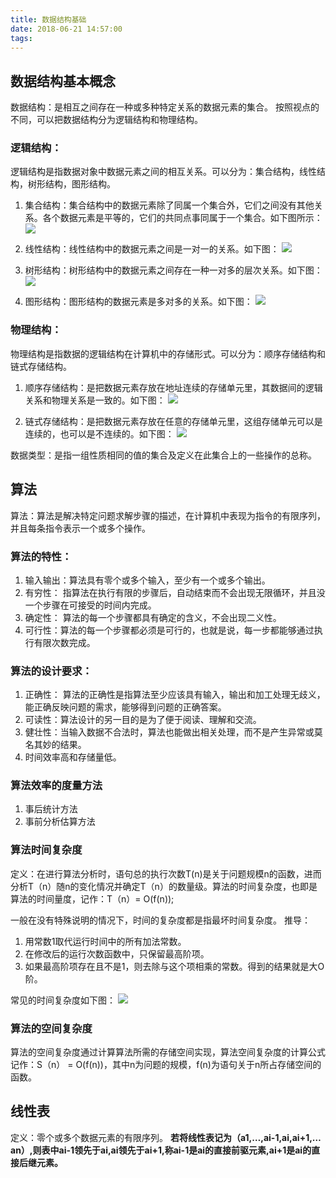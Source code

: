 ```yaml
---
title: 数据结构基础
date: 2018-06-21 14:57:00
tags:
---
```

## 数据结构基本概念
数据结构：是相互之间存在一种或多种特定关系的数据元素的集合。
按照视点的不同，可以把数据结构分为逻辑结构和物理结构。
### 逻辑结构：
逻辑结构是指数据对象中数据元素之间的相互关系。可以分为：集合结构，线性结构，树形结构，图形结构。
1. 集合结构：集合结构中的数据元素除了同属一个集合外，它们之间没有其他关系。各个数据元素是平等的，它们的共同点事同属于一个集合。如下图所示：
![](https://ws2.sinaimg.cn/large/006tKfTcly1fsiub27e1wj30pu0cw0tk.jpg)

2. 线性结构：线性结构中的数据元素之间是一对一的关系。如下图：
![](https://ws4.sinaimg.cn/large/006tKfTcly1fsiucm5rfkj30ny08kmxl.jpg)

3. 树形结构：树形结构中的数据元素之间存在一种一对多的层次关系。如下图：
![](https://ws4.sinaimg.cn/large/006tKfTcly1fsiudsafz1j30pq08kt99.jpg)

4. 图形结构：图形结构的数据元素是多对多的关系。如下图：
![](https://ws2.sinaimg.cn/large/006tKfTcly1fsiuf265ipj30to0b474z.jpg)

### 物理结构：
物理结构是指数据的逻辑结构在计算机中的存储形式。可以分为：顺序存储结构和链式存储结构。
1. 顺序存储结构：是把数据元素存放在地址连续的存储单元里，其数据间的逻辑关系和物理关系是一致的。如下图：
![](https://ws1.sinaimg.cn/large/006tKfTcly1fsiugqzchpj30u4032mxn.jpg)

2. 链式存储结构：是把数据元素存放在任意的存储单元里，这组存储单元可以是连续的，也可以是不连续的。如下图：
![](https://ws2.sinaimg.cn/large/006tKfTcly1fsiuj99g6kj30ng0cumxx.jpg)

数据类型：是指一组性质相同的值的集合及定义在此集合上的一些操作的总称。

## 算法
算法：算法是解决特定问题求解步骤的描述，在计算机中表现为指令的有限序列，并且每条指令表示一个或多个操作。
### 算法的特性：
1. 输入输出：算法具有零个或多个输入，至少有一个或多个输出。
2. 有穷性： 指算法在执行有限的步骤后，自动结束而不会出现无限循环，并且没一个步骤在可接受的时间内完成。
3. 确定性： 算法的每一个步骤都具有确定的含义，不会出现二义性。
4. 可行性：算法的每一个步骤都必须是可行的，也就是说，每一步都能够通过执行有限次数完成。

### 算法的设计要求：
1. 正确性： 算法的正确性是指算法至少应该具有输入，输出和加工处理无歧义，能正确反映问题的需求，能够得到问题的正确答案。
2. 可读性：算法设计的另一目的是为了便于阅读、理解和交流。
3. 健壮性：当输入数据不合法时，算法也能做出相关处理，而不是产生异常或莫名其妙的结果。
4. 时间效率高和存储量低。

### 算法效率的度量方法
1. 事后统计方法
2. 事前分析估算方法

### 算法时间复杂度
定义：在进行算法分析时，语句总的执行次数T(n)是关于问题规模n的函数，进而分析T（n）随n的变化情况并确定T（n）的数量级。算法的时间复杂度，也即是算法的时间量度，记作：T（n）= O(f(n));

一般在没有特殊说明的情况下，时间的复杂度都是指最坏时间复杂度。
推导：
1. 用常数1取代运行时间中的所有加法常数。
2. 在修改后的运行次数函数中，只保留最高阶项。
3. 如果最高阶项存在且不是1，则去除与这个项相乘的常数。得到的结果就是大O阶。

常见的时间复杂度如下图：
![](https://ws3.sinaimg.cn/large/006tKfTcly1fsiwe6xvahj31220nugqb.jpg)

### 算法的空间复杂度
算法的空间复杂度通过计算算法所需的存储空间实现，算法空间复杂度的计算公式记作：S（n） = O(f(n))，其中n为问题的规模，f(n)为语句关于n所占存储空间的函数。

## 线性表
定义：零个或多个数据元素的有限序列。
**若将线性表记为（a1,…,ai-1,ai,ai+1,…an）,则表中ai-1领先于ai,ai领先于ai+1,称ai-1是ai的直接前驱元素,ai+1是ai的直接后继元素。**


